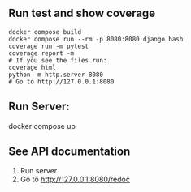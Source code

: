 ## Run test and show coverage
```
docker compose build
docker compose run --rm -p 8080:8080 django bash
coverage run -m pytest
coverage report -m
# If you see the files run:
coverage html
python -m http.server 8080
# Go to http://127.0.0.1:8080
```

## Run Server:
docker compose up

## See API documentation
1. Run server
2. Go to http://127.0.0.1:8080/redoc